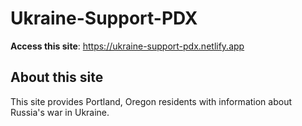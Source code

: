 # Ukraine-Support-PDX

**Access this site**: https://ukraine-support-pdx.netlify.app

## About this site

This site provides Portland, Oregon residents
with information about Russia's war in Ukraine.

